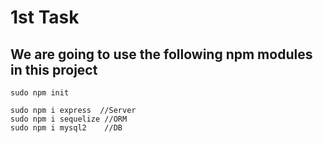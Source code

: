 # 1st Task

## We are going to use the following npm modules in this project 

```terminal
sudo npm init 

sudo npm i express  //Server
sudo npm i sequelize //ORM
sudo npm i mysql2    //DB

```